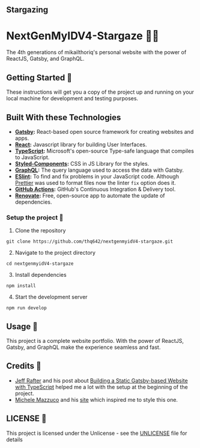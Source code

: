 ## Stargazing
# NextGenMyIDV4-Stargaze 🚀🌟

The 4th generations of mikailthoriq's personal website with the power of ReactJS, Gatsby, and GraphQL.

## Getting Started 🚀
  
These instructions will get you a copy of the project up and running on your local machine for development and testing purposes.

## Built With these Technologies

- **[Gatsby](https://www.gatsbyjs.com/):** React-based open source framework for creating websites and apps.
- **[React](https://reactjs.org/):** Javascript library for building User Interfaces.
- **[TypeScript](https://www.typescriptlang.org/):** Microsoft's open-source Type-safe language that compiles to JavaScript.
- **[Styled-Components](https://styled-components.com):** CSS in JS Library for the styles.
- **[GraphQL](https://graphql.org/):** The query language used to access the data with Gatsby.
- **[ESlint](https://eslint.org/):** To find and fix problems in your JavaScript code. Although [Prettier](https://prettier.io/) was used to format files now the linter `fix` option does it.
- **[GitHub Actions](https://github.com/features/actions):** GitHub's Continuous Integration & Delivery tool.
- **[Renovate](https://renovate.whitesourcesoftware.com/):** Free, open-source app to automate the update of dependencies.

### Setup the project 💾

1. Clone the repository

```
git clone https://github.com/thq642/nextgenmyidV4-stargaze.git
```


2. Navigate to the project directory

```
cd nextgenmyidV4-stargaze
```


3. Install dependencies

```
npm install
```


4. Start the development server

```
npm run develop
```


## Usage 🚀

This project is a complete website portfolio. With the power of ReactJS, Gatsby, and GraphQL make the experience seamless and fast.

## Credits 🙏

- [Jeff Rafter](https://github.com/jeffrafter) and his post about [Building a Static Gatsby-based Website with TypeScript](https://jeffrafter.com/gatsby-with-typescript/) helped me a lot with the setup at the beginning of the project.
- [Michele Mazzuco](https://github.com/michelemazzucco) and his [site](https://www.michelemazzucco.it/) which inspired me to style this one.


## LICENSE 📄

This project is licensed under the Unlicense - see the [UNLICENSE](LICENSE) file for details


